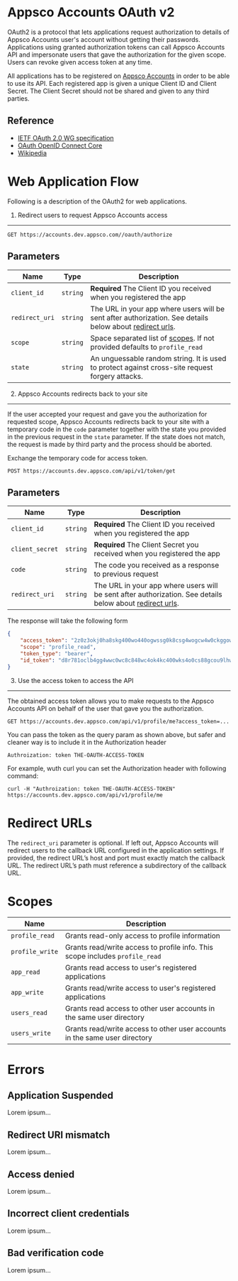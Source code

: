 Appsco Accounts OAuth v2
========================

OAuth2 is a protocol that lets applications request authorization to details of Appsco Accounts user's account
without getting their passwords. Applications using granted authorization tokens can call Appsco Accounts API
and impersonate users that gave the authorization for the given scope. Users can revoke given access token
at any time.

All applications has to be registered on [Appsco Accounts](https://accounts.dev.appsco.com) in order to be able
to use its API. Each registered app is given a unique Client ID and Client Secret. The Client Secret should not be
shared and given to any third parties.

Reference
---------

 * [IETF OAuth 2.0 WG specification](http://tools.ietf.org/html/rfc6749)
 * [OAuth OpenID Connect Core](http://openid.net/specs/openid-connect-core-1_0.html)
 * [Wikipedia](http://en.wikipedia.org/wiki/OAuth)


Web Application Flow
====================

Following is a description of the OAuth2 for web applications.

1. Redirect users to request Appsco Accounts access
---------------------------------------------------

    GET https://accounts.dev.appsco.com//oauth/authorize


Parameters
----------

| Name            | Type        | Description
| --------------- | ------------ | ------------
| `client_id`     | `string`     | **Required** The Client ID you received when you registered the app
| `redirect_uri`  | `string`     | The URL in your app where users will be sent after authorization. See details below about [redirect urls](#redirect-urls).
| `scope`         | `string`     | Space separated list of [scopes](#scopes). If not provided defaults to `profile_read`
| `state`         | `string`     | An unguessable random string. It is used to protect against cross-site request forgery attacks.


2. Appsco Accounts redirects back to your site
----------------------------------------------

If the user accepted your request and gave you the authorization for requested scope, Appsco Accounts redirects back
to your site with a temporary code in the `code` parameter together with the state you provided in the previous request
in the `state` parameter. If the state does not match, the request is made by third party and the process should be
aborted.

Exchange the temporary code for access token.

    POST https://accounts.dev.appsco.com/api/v1/token/get

Parameters
----------

| Name                | Type        | Description
| ------------------- | ------------ | ------------
| `client_id`         | `string`     | **Required** The Client ID you received when you registered the app
| `client_secret`     | `string`     | **Required** The Client Secret you received when you registered the app
| `code`              | `string`     | The code you received as a response to previous request
| `redirect_uri`      | `string`     | The URL in your app where users will be sent after authorization. See details below about [redirect urls](#redirect-urls).

The response will take the following form

``` json
{
    "access_token": "2z0z3okj0ha8skg400wo440ogwssg0k8csg4wogcw4w0ckggow",
    "scope": "profile_read",
    "token_type": "bearer",
    "id_token": "d8r781oclb4gg4wwc0wc8c848wc4ok4kc400wks4o0cs88gcou9lhwjkc3msws0g8c4osgc0kw8ckkcwwws4gwocwgowsgk4g8"
}
```

3. Use the access token to access the API
-----------------------------------------

The obtained access token allows you to make requests to the Appsco Accounts API on behalf of the user that gave
you the authorization.

    GET https://accounts.dev.appsco.com/api/v1/profile/me?access_token=...

You can pass the token as the query param as shown above, but safer and cleaner way is to include it in the
Authorization header

    Authroization: token THE-OAUTH-ACCESS-TOKEN

For example, wuth curl you can set the Authorization header with following command:

    curl -H "Authroization: token THE-OAUTH-ACCESS-TOKEN" https://accounts.dev.appsco.com/api/v1/profile/me


Redirect URLs
=============

The `redirect_uri` parameter is optional. If left out, Appsco Accounts will redirect users to the callback URL
configured in the application settings. If provided, the redirect URL’s host and port must exactly match the
callback URL. The redirect URL’s path must reference a subdirectory of the callback URL.


Scopes
======

| Name                | Description
| ------------------- | ------------
| `profile_read`      | Grants read-only access to profile information
| `profile_write`     | Grants read/write access to profile info. This scope includes `profile_read`
| `app_read`          | Grants read access to user's registered applications
| `app_write`         | Grants read/write access to user's registered applications
| `users_read`        | Grants read access to other user accounts in the same user directory
| `users_write`       | Grants read/write access to other user accounts in the same user directory


Errors
======

Application Suspended
---------------------

Lorem ipsum...

Redirect URI mismatch
---------------------

Lorem ipsum...

Access denied
-------------

Lorem ipsum...


Incorrect client credentials
----------------------------

Lorem ipsum...


Bad verification code
---------------------

Lorem ipsum...

